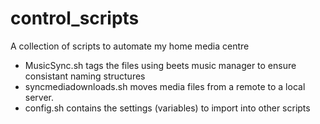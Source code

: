 # control_scripts
A collection of scripts to automate my home media centre
- MusicSync.sh tags the files using beets music manager to ensure consistant naming structures
- syncmediadownloads.sh moves media files from a remote to a local server.
- config.sh contains the settings (variables) to import into other scripts
